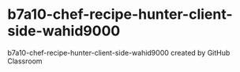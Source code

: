 # b7a10-chef-recipe-hunter-client-side-wahid9000
b7a10-chef-recipe-hunter-client-side-wahid9000 created by GitHub Classroom

